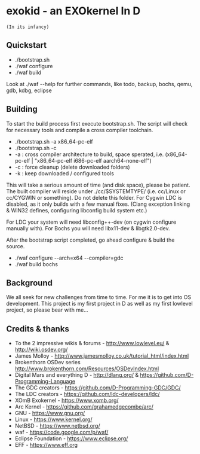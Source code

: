 exokid - an EXOkernel In D
==========================
    (In its infancy)

Quickstart
----------
- ./bootstrap.sh
- ./waf configure
- ./waf build

Look at ./waf --help for further commands, like
todo, backup, bochs, qemu, gdb, kdbg, eclipse


Building
--------

To start the build process first execute bootstrap.sh. The script will check for
necessary tools and compile a cross compiler toolchain.

- ./bootstrap.sh -a x86_64-pc-elf
- ./bootstrap.sh -c
- -a : cross compiler architecture to build, space sperated, i.e. (x86_64-pc-elf | "x86_64-pc-elf i686-pc-elf aarch64-none-elf")
- -c : force cleanup (delete downloaded folders)
- -k : keep downloaded / configured tools

This will take a serious amount of time (and disk space), please be patient.
The built compiler will reside under ./cc/$SYSTEMTYPE/ (i.e. cc/Linux or cc/CYGWIN or something).
Do not delete this folder.
For Cygwin LDC is disabled, as it only builds with a few manual fixes.
(Clang exception linking & WIN32 defines, configuring libconfig build system etc.)

For LDC your system will need libconfig++-dev (on cygwin configure manually with).
For Bochs you will need libx11-dev & libgtk2.0-dev.

After the bootstrap script completed, go ahead configure & build the source.
- ./waf configure --arch=x64 --compiler=gdc
- ./waf build bochs


Background
----------
We all seek for new challenges from time to time. For me it is to get into OS
development. This project is my first project in D as well as my first lowlevel project,
so please bear with me...


Credits & thanks
----------------
 - To the 2 impressive wikis & forums - http://www.lowlevel.eu/ & http://wiki.osdev.org/
 - James Molloy - http://www.jamesmolloy.co.uk/tutorial_html/index.html
 - Brokenthorn OSDev series http://www.brokenthorn.com/Resources/OSDevIndex.html
 - Digital Mars and everything D - http://dlang.org/ & https://github.com/D-Programming-Language
 - The GDC creators - https://github.com/D-Programming-GDC/GDC/
 - The LDC creators - https://github.com/ldc-developers/ldc/
 - XOmB Exokernel - https://www.xomb.org/
 - Arc Kernel - https://github.com/grahamedgecombe/arc/
 - GNU - https://www.gnu.org/
 - Linux - https://www.kernel.org/
 - NetBSD - https://www.netbsd.org/
 - waf - https://code.google.com/p/waf/
 - Eclipse Foundation - https://www.eclipse.org/
 - EFF - https://www.eff.org
